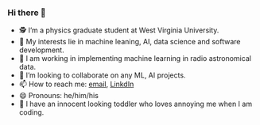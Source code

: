 ### Hi there 👋

<!--
**kharelb/kharelb** is a ✨ _special_ ✨ repository because its `README.md` (this file) appears on your GitHub profile.

Here are some ideas to get you started:

- 🔭 I’m currently working on ...
- 🌱 I’m currently learning ...
- 👯 I’m looking to collaborate on ...
- 🤔 I’m looking for help with ...
- 💬 Ask me about ...
- 📫 How to reach me: ...
- 😄 Pronouns: ...
- ⚡ Fun fact: ...
-->
- 🕵️ I’m a physics graduate student at West Virginia University.
- 🌱 My interests lie in machine leaning, AI, data science and software development.
- 🔭 I am working in implementing machine learning in radio astronomical data.
- 👯 I’m looking to collaborate on any ML, AI projects.
- 📫 How to reach me: [email](bikash.kharel2019@gmail.com), [LinkdIn](https://www.linkedin.com/in/bikash-kharel-1a9289206/)
- 😄 Pronouns: he/him/his
- 👶 I have an innocent looking toddler who loves annoying me when I am coding. 
  
